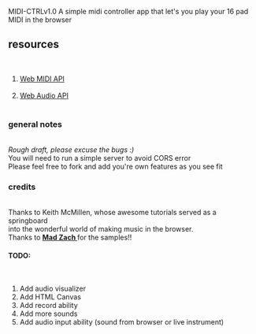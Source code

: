 MIDI-CTRLv1.0
A simple midi controller app that let's you play your 16 pad MIDI in the browser

<h2>resources</h2><br>
<ol>
  <li><a href="https://webaudio.github.io/web-midi-api/"  target="_blank"> Web MIDI API </a> </li> <br>
  <li><a href="https://webaudio.github.io/web-audio-api/"  target="_blank"> Web Audio API </a> </li> <br>
</ol>

<h3>general notes</h3><br>
<em>Rough draft, please excuse the bugs :)</em> <br>
You will need to run a simple server to avoid CORS error <br>
Please feel free to fork and add you're own features as you see fit <br>

<h3>credits</h3><br>
Thanks to Keith McMillen, whose awesome tutorials served as a springboard <br> into the wonderful world of making music in the browser. <br>
Thanks to <a href='http://djtechtools.com/' target="_blank" ><strong> Mad Zach </strong> </a> for the samples!!

<h4> TODO: </h4><br>
<ol>
  <li> Add audio visualizer </li>
  <li> Add HTML Canvas </li>
  <li> Add record ability </li>
  <li> Add more sounds </li>
  <li> Add audio input ability (sound from browser or live instrument) </li>
</ol>
